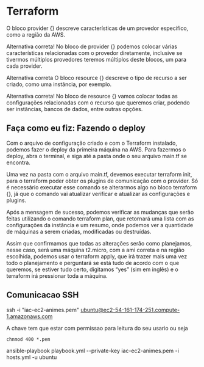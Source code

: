 # Terraform

O bloco provider {} descreve características de um provedor específico, como a região da AWS.


Alternativa correta! No bloco de provider {} podemos colocar várias características relacionadas com o provedor diretamente, inclusive se tivermos múltiplos provedores teremos múltiplos deste blocos, um para cada provider.

Alternativa correta
O bloco resource {} descreve o tipo de recurso a ser criado, como uma instância, por exemplo.


Alternativa correta! No bloco de resource {} vamos colocar todas as configurações relacionadas com o recurso que queremos criar, podendo ser instâncias, bancos de dados, entre outras opções.

## Faça como eu fiz: Fazendo o deploy

Com o arquivo de configuração criado e com o Terraform instalado, podemos fazer o deploy da primeira máquina na AWS. Para fazermos o deploy, abra o terminal, e siga até a pasta onde o seu arquivo main.tf se encontra.

Uma vez na pasta com o arquivo main.tf, devemos executar terraform init, para o terraform poder obter os plugins de comunicação com o provider. Só é necessário executar esse comando se alterarmos algo no bloco terraform {}, já que o comando vai atualizar verificar e atualizar as configurações e plugins.

Após a mensagem de sucesso, podemos verificar as mudanças que serão feitas utilizando o comando terraform plan, que retornará uma lista com as configurações da instância e um resumo, onde podemos ver a quantidade de máquinas a serem criadas, modificadas ou destruídas.

Assim que confirmamos que todas as alterações serão como planejamos, nesse caso, será uma máquina t2.micro, com a ami correta e na região escolhida, podemos usar o terraform apply, que irá trazer mais uma vez todo o planejamento e perguntará se está tudo de acordo com o que queremos, se estiver tudo certo, digitamos “yes” (sim em inglês) e o terraform irá pressionar toda a máquina.

## Comunicacao SSH 

ssh -i "iac-ec2-animes.pem" ubuntu@ec2-54-161-174-251.compute-1.amazonaws.com

A chave tem que estar com permissao para leitura do seu usario ou seja

`chnmod 400 *.pem`

ansible-playbook playbook.yml --private-key iac-ec2-animes.pem -i hosts.yml 
-u ubuntu 
